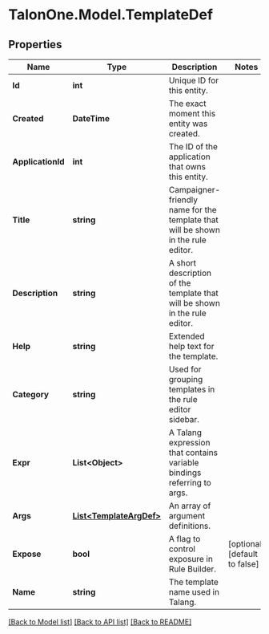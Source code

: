 
# TalonOne.Model.TemplateDef

## Properties

Name | Type | Description | Notes
------------ | ------------- | ------------- | -------------
**Id** | **int** | Unique ID for this entity. | 
**Created** | **DateTime** | The exact moment this entity was created. | 
**ApplicationId** | **int** | The ID of the application that owns this entity. | 
**Title** | **string** | Campaigner-friendly name for the template that will be shown in the rule editor. | 
**Description** | **string** | A short description of the template that will be shown in the rule editor. | 
**Help** | **string** | Extended help text for the template. | 
**Category** | **string** | Used for grouping templates in the rule editor sidebar. | 
**Expr** | **List&lt;Object&gt;** | A Talang expression that contains variable bindings referring to args. | 
**Args** | [**List&lt;TemplateArgDef&gt;**](TemplateArgDef.md) | An array of argument definitions. | 
**Expose** | **bool** | A flag to control exposure in Rule Builder. | [optional] [default to false]
**Name** | **string** | The template name used in Talang. | 

[[Back to Model list]](../README.md#documentation-for-models)
[[Back to API list]](../README.md#documentation-for-api-endpoints)
[[Back to README]](../README.md)

